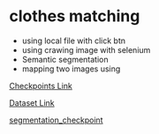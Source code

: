 # clothes matching

- using local file with click btn
- using crawing image with selenium
- Semantic segmentation
- mapping two images using 

[Checkpoints Link](https://drive.google.com/file/d/1SXmB8MJZ-8WERAe_Ipwe-0VXopo-463g/view?usp=sharing)

[Dataset Link](https://drive.google.com/file/d/17bHz7xbwZqIkQlNx2bHZvUe1YFqtqmOE/view?usp=sharing)

[segmentation_checkpoint](https://drive.google.com/file/d/1zz1n-4UjJFyN7doQZUjY9gOpQhBzhT_v/view?usp=drive_link)
